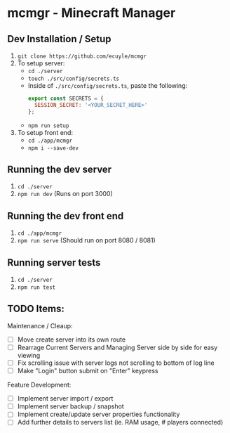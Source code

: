 # mcmgr - Minecraft Manager
## Dev Installation / Setup
1. `git clone https://github.com/ecuyle/mcmgr`
2. To setup server:
   - `cd ./server`
   - `touch ./src/config/secrets.ts`
   - Inside of `./src/config/secrets.ts`, paste the following:
     ```js
     export const SECRETS = {
       SESSION_SECRET: '<YOUR_SECRET_HERE>'
     };
     ```
   - `npm run setup`
3. To setup front end:
   - `cd ./app/mcmgr`
   - `npm i --save-dev`

## Running the dev server
1. `cd ./server`
2. `npm run dev` (Runs on port 3000)

## Running the dev front end
1. `cd ./app/mcmgr`
2. `npm run serve` (Should run on port 8080 / 8081)

## Running server tests
1. `cd ./server`
2. `npm run test`

## TODO Items:
Maintenance / Cleaup:
- [ ] Move create server into its own route
- [ ] Rearrage Current Servers and Managing Server side by side for easy viewing
- [ ] Fix scrolling issue with server logs not scrolling to bottom of log line
- [ ] Make "Login" button submit on "Enter" keypress

Feature Development:
- [ ] Implement server import / export
- [ ] Implement server backup / snapshot
- [ ] Implement create/update server properties functionality
- [ ] Add further details to servers list (ie. RAM usage, # players connected)
